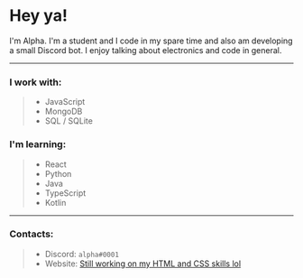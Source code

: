 # Hey ya!
I'm Alpha. I'm a student and I code in my spare time and also am developing a small Discord bot. I enjoy talking about electronics and code in general.
***
### I work with:
> - JavaScript
> - MongoDB
> - SQL / SQLite
### I'm learning:
> - React
> - Python
> - Java
> - TypeScript
> - Kotlin
***
### Contacts:
> - Discord: `alpha#0001`
> - Website: [Still working on my HTML and CSS skills lol](https://www.tsuki.lol)
